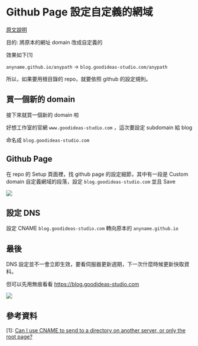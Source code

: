 # Github Page 設定自定義的網域

[原文說明](https://docs.github.com/en/pages/configuring-a-custom-domain-for-your-github-pages-site/managing-a-custom-domain-for-your-github-pages-site)

目的: 將原本的網址 domain 改成自定義的

效果如下[1]

`anyname.github.io/anypath` -> `blog.goodideas-studio.com/anypath`

所以，如果要用根目錄的 repo，就要依照 github 的設定規則。

## 買一個新的 domain

接下來就買一個新的 domain 啦

好想工作室的官網 `www.goodideas-studio.com` ，這次要設定 subdomain 給 blog

命名成 `blog.goodideas-studio.com`

## Github Page

在 repo 的 Setup 頁面裡，找 github page 的設定細節，其中有一段是 Custom domain 自定義網域的段落，設定 `blog.goodideas-studio.com` 並且 Save

![](https://i.imgur.com/rK8rPwB.png)

## 設定 DNS

設定
CNAME `blog.goodideas-studio.com` 轉向原本的 `anyname.github.io`

## 最後

DNS 設定並不一會立即生效，要看伺服器更新週期，下一次什麼時候更新快取資料。

但可以先用無痕看看 https://blog.goodideas-studio.com

![](https://i.imgur.com/Sm2Wao6.png)

## 參考資料

[1]: [Can I use CNAME to send to a directory on another server, or only the root page?
](https://serverfault.com/questions/329976/can-i-use-cname-to-send-to-a-directory-on-another-server-or-only-the-root-page)
